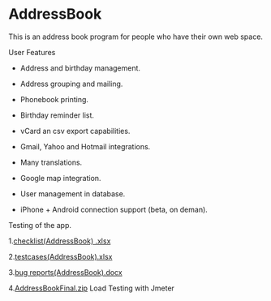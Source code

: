 # AddressBook
This is an address book program for people who have their own web space.

User Features
- Address and birthday management.
- Address grouping and mailing.

- Phonebook printing.
- Birthday reminder list.
- vCard an csv export capabilities.
- Gmail, Yahoo and Hotmail integrations.
- Many translations.
- Google map integration.
- User management in database.
- iPhone + Android connection support (beta, on deman).


Testing of the app.


1.[checklist(AddressBook) .xlsx](https://github.com/KattyNemka/AddressBook/files/7781800/checklist.AddressBook.xlsx)

2.[testcases(AddressBook).xlsx](https://github.com/KattyNemka/AddressBook/files/7781802/testcases.AddressBook.xlsx)

3.[bug reports(AddressBook).docx](https://github.com/KattyNemka/AddressBook/files/7783694/bug.reports.AddressBook.docx)

4.[AddressBookFinal.zip](https://github.com/KattyNemka/AddressBook/files/7779272/AddressBookFinal.zip) Load Testing with Jmeter


